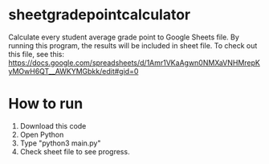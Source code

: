# sheetgradepointcalculator
Calculate every student average grade point to Google Sheets file. By running this program, the results will be included in sheet file. To check out this file, see this: https://docs.google.com/spreadsheets/d/1Amr1VKaAgwn0NMXaVNHMrepKyMOwH6QT__AWKYMGbkk/edit#gid=0

# How to run

1. Download this code
2. Open Python
3. Type "python3 main.py"
4. Check sheet file to see progress.
